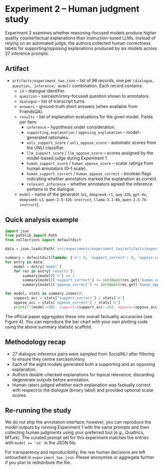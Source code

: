 # Experiment 2 – Human judgment study

Experiment 2 examines whether reasoning-focused models produce higher quality counterfactual explanations than instruction-tuned LLMs. Instead of relying on an automated judge, the authors collected human correctness labels for supporting/opposing explanations produced by six models across 27 inference prompts.

## Artifact
- `artifacts/experiment_two.json` – list of 96 records, one per `(dialogue, question, inference, model)` combination. Each record contains:
  - `id` – dialogue identifier.
  - `question` – sarcasm/irony-focused question shown to annotators.
  - `dialogue` – list of transcript turns.
  - `answers` – ground-truth short answers (when available from FriendsQA).
  - `results` – list of explanation evaluations for the given model. Fields per item:
    - `inference` – hypothesis under consideration.
    - `supporting_explanation` / `opposing_explanation` – model-generated rationales.
    - `unli_support_score` / `unli_oppose_score` – automatic scores from the UNLI classifier.
    - `llm_support_score` / `llm_oppose_score` – scores assigned by the model-based judge during Experiment 1.
    - `human_support_score` / `human_oppose_score` – scalar ratings from human annotators (0–1 scale).
    - `human_support_correct` / `human_oppose_correct` – boolean flags indicating whether annotators marked the explanation as correct.
    - `relevant_inference` – whether annotators agreed the inference pertains to the dialogue.
  - `model` – name of the generator (`o1`, `deepseek-r1`, `qwq-32b`, `gpt-4o`, `deepseek-v3`, `qwen-2.5-32b-instruct`, `llama-3.1-8b`, `qwen-2.5-7b-instruct`).

## Quick analysis example
```python
import json
from pathlib import Path
from collections import defaultdict

data = json.loads(Path('src/experiments/experiment_two/artifacts/experiment_two.json').read_text())

summary = defaultdict(lambda: {'n': 0, 'support_correct': 0, 'oppose_correct': 0})
for entry in data:
    model = entry['model']
    for res in entry['results']:
        summary[model]['n'] += 1
        summary[model]['support_correct'] += int(bool(res.get('human_support_correct')))
        summary[model]['oppose_correct'] += int(bool(res.get('human_oppose_correct')))

for model, stats in summary.items():
    support_acc = stats['support_correct'] / stats['n']
    oppose_acc = stats['oppose_correct'] / stats['n']
    print(f"{model:>20}: support={support_acc:.2%}, oppose={oppose_acc:.2%}, n={stats['n']}")
```

The official paper aggregates these into overall factuality accuracies (see Figure 4). You can reproduce the bar chart with your own plotting code using the above summary statistic scaffold.

## Methodology recap
- 27 dialogue-inference pairs were sampled from SocialNLI after filtering to ensure they centre sarcasm/irony.
- Each of the eight models generated both a supporting and an opposing explanation.
- Authors double-checked explanations for topical relevance, discarding degenerate outputs before annotation.
- Human raters judged whether each explanation was factually correct with respect to the dialogue (binary label) and provided optional scalar scores.

## Re-running the study
We do not ship the annotation interface; however, you can reproduce the model outputs by running Experiment 1 with the same prompts and then collecting human judgments using your preferred tool (e.g., Qualtrics, MTurk). The curated prompt set for this experiment matches the entries with `model == 'o1'` in the JSON file.

For transparency and reproducibility, the raw human decisions are left untouched in `experiment_two.json`. Please anonymise or aggregate further if you plan to redistribute the file.
